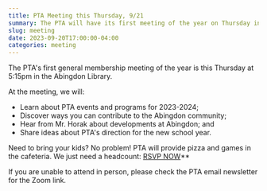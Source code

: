 ```yaml
---
title: PTA Meeting this Thursday, 9/21
summary: The PTA will have its first meeting of the year on Thursday in the school library.
slug: meeting
date: 2023-09-20T17:00:00-04:00
categories: meeting
---
```


The PTA's first general membership meeting of the year is this Thursday at 5:15pm in the Abingdon Library.

At the meeting, we will:

- Learn about PTA events and programs for 2023-2024;
- Discover ways you can contribute to the Abingdon community;
- Hear from Mr. Horak about developments at Abingdon; and
- Share ideas about PTA's direction for the new school year.

Need to bring your kids? No problem! PTA will provide pizza and games in the cafeteria. We just need a headcount: [RSVP NOW](https://docs.google.com/forms/d/e/1FAIpQLSfthsG7AfcW6CkMkt7YDQ-UwSS5biI3sEYVFNL_-ECe8sA-8w/viewform)**

If you are unable to attend in person, please check the PTA email newsletter for the Zoom link.